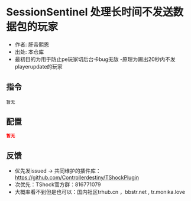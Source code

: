 # SessionSentinel 处理长时间不发送数据包的玩家
- 作者: 肝帝熙恩
- 出处: 本仓库
- 最初目的为用于防止pe玩家切后台卡bug无敌
-原理为踢出20秒内不发playerupdate的玩家

 
## 指令
```
暂无
```
## 配置
```json
暂无
```
## 反馈
- 优先发issued -> 共同维护的插件库：https://github.com/Controllerdestiny/TShockPlugin
- 次优先：TShock官方群：816771079
- 大概率看不到但是也可以：国内社区trhub.cn ，bbstr.net , tr.monika.love
